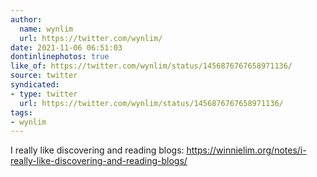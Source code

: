 ```yaml
---
author:
  name: wynlim
  url: https://twitter.com/wynlim/
date: 2021-11-06 06:51:03
dontinlinephotos: true
like_of: https://twitter.com/wynlim/status/1456876767658971136/
source: twitter
syndicated:
- type: twitter
  url: https://twitter.com/wynlim/status/1456876767658971136/
tags:
- wynlim
---
```


I really like discovering and reading blogs: https://winnielim.org/notes/i-really-like-discovering-and-reading-blogs/